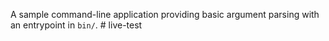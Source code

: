 A sample command-line application providing basic argument parsing with an entrypoint in `bin/`.
#   l i v e - t e s t  
 